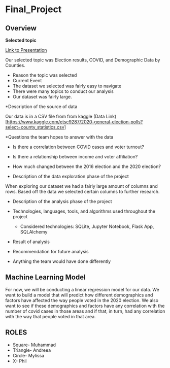 # Final_Project
## Overview
**Selected topic**

[Link to Presentation](https://docs.google.com/presentation/d/1xdDUYNJqjwQh7HjSNzms4qzsJXtMZ27hIY0XhTGuiYQ/edit#slide=id.p)

Our selected topic was Election results, COVID, and Demographic Data by Counties.

* Reason the topic was selected
* Current Event 
* The dataset we selected was fairly easy to navigate
* There were many topics to conduct our analysis 
* Our dataset was fairly large.

*Description of the source of data

Our data is in a CSV file from from kaggle 
(Data Link)[https://www.kaggle.com/etsc9287/2020-general-election-polls?select=county_statistics.csv]

*Questions the team hopes to answer with the data

* Is there a correlation between COVID cases and voter turnout?
* Is there a relationship between income and voter affiliation?
* How much changed between the 2016 election and the 2020 election?

* Description of the data exploration phase of the project

When exploring our dataset we had a fairly large amount of columns and rows. Based off the data we selected certain columns to further research. 

* Description of the analysis phase of the project
* Technologies, languages, tools, and algorithms used throughout the project
    * Considered technologies: SQLite, Jupyter Notebook, Flask App, SQLAlchemy

* Result of analysis
* Recommendation for future analysis
* Anything the team would have done differently

## Machine Learning Model 

For now, we will be conducting a linear regression model for our data. We want to build a model that will predict how different demographics and factors have affected the way people voted in the 2020 election. We also want to see if these demographics and factors have any correlation with the number of covid cases in those areas and if that, in turn, had any correlation with the way that people voted in that area. 

## ROLES
* Square- Muhammad
* Triangle- Andreea
* Circle- Mylissa
* X- Phil
